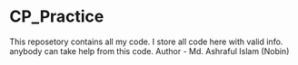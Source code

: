 # CP_Practice

This reposetory contains all my code. I store all code here with valid info. anybody can take help from this code.
Author - Md. Ashraful Islam (Nobin)
